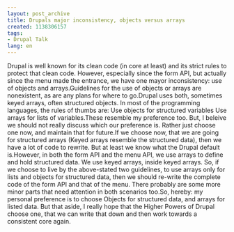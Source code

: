 ```yaml
---
layout: post_archive
title: Drupals major inconsistency, objects versus arrays
created: 1138306157
tags:
- Drupal Talk
lang: en
---
```

Drupal is well known for its clean code (in core at least) and its strict rules to protect that clean code. However, especially since the form API, but actually since the menu made the entrance, we have one mayor inconsistency: use of objects and arrays.Guidelines for the use of objects or arrays are nonexistent, as are any plans for where to go.Drupal uses both, sometimes keyed arrays, often structured objects. In most of the programming languages, the rules of thumbs are: Use objects for structured variables Use arrays for lists of variables.These resemble my preference too. But, I beleive we should not really discuss which our preference is. Rather just choose one now, and maintain that for future.If we choose now, that we are going for structured arrays (Keyed arrays resemble the structured data), then we have a lot of code to rewrite. But at least we know what the Drupal default is.However, in both the form API and the menu API, we use arrays to define and hold structured data. We use keyed arrays, inside keyed arrays. So, if we choose to live by the above-stated two guidelines, to use arrays only for lists and objects for structured data, then we should re-write the complete code of the form API and that of the menu. There probably are some more minor parts that need attention in both scenarios too.So, hereby: my personal preference is to choose Objects for structured data, and arrays for listed data. But that aside, I really hope that the Higher Powers of Drupal choose one, that we can write that down and then work towards a consistent core again.
